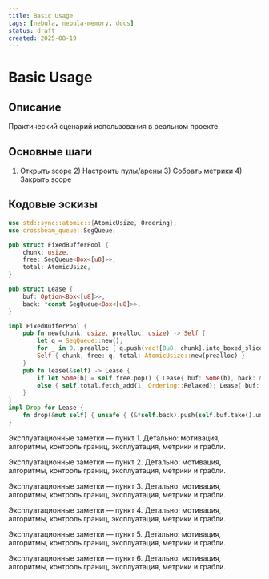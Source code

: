 ```yaml
---
title: Basic Usage
tags: [nebula, nebula-memory, docs]
status: draft
created: 2025-08-19
---
```


# Basic Usage

## Описание
Практический сценарий использования в реальном проекте.

## Основные шаги
1) Открыть scope  2) Настроить пулы/арены  3) Собрать метрики  4) Закрыть scope

## Кодовые эскизы

```rust
use std::sync::atomic::{AtomicUsize, Ordering};
use crossbeam_queue::SegQueue;

pub struct FixedBufferPool {
    chunk: usize,
    free: SegQueue<Box<[u8]>>,
    total: AtomicUsize,
}

pub struct Lease {
    buf: Option<Box<[u8]>>,
    back: *const SegQueue<Box<[u8]>>,
}

impl FixedBufferPool {
    pub fn new(chunk: usize, prealloc: usize) -> Self {
        let q = SegQueue::new();
        for _ in 0..prealloc { q.push(vec![0u8; chunk].into_boxed_slice()); }
        Self { chunk, free: q, total: AtomicUsize::new(prealloc) }
    }
    pub fn lease(&self) -> Lease {
        if let Some(b) = self.free.pop() { Lease{ buf: Some(b), back: &self.free } }
        else { self.total.fetch_add(1, Ordering::Relaxed); Lease{ buf: Some(vec![0u8; self.chunk].into_boxed_slice()), back: &self.free } }
    }
}
impl Drop for Lease {
    fn drop(&mut self) { unsafe { (&*self.back).push(self.buf.take().unwrap()); } }
}
```


Эксплуатационные заметки — пункт 1. Детально: мотивация, алгоритмы, контроль границ, эксплуатация, метрики и грабли.

Эксплуатационные заметки — пункт 2. Детально: мотивация, алгоритмы, контроль границ, эксплуатация, метрики и грабли.

Эксплуатационные заметки — пункт 3. Детально: мотивация, алгоритмы, контроль границ, эксплуатация, метрики и грабли.

Эксплуатационные заметки — пункт 4. Детально: мотивация, алгоритмы, контроль границ, эксплуатация, метрики и грабли.

Эксплуатационные заметки — пункт 5. Детально: мотивация, алгоритмы, контроль границ, эксплуатация, метрики и грабли.

Эксплуатационные заметки — пункт 6. Детально: мотивация, алгоритмы, контроль границ, эксплуатация, метрики и грабли.
